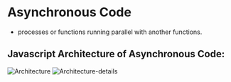 # Asynchronous Code
- processes or functions running parallel with another functions.

## Javascript Architecture of Asynchronous Code:
![Architecture](https://github.com/user-attachments/assets/557dabac-f37e-4823-8715-1e798d8c9ce4)
![Architecture-details](https://github.com/user-attachments/assets/59e65cdd-e55f-4220-ac16-2b9d3e24b12e)
